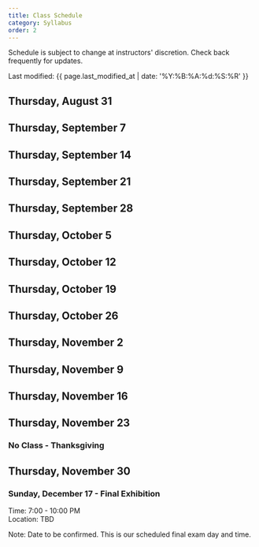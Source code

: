 ```yaml
---
title: Class Schedule
category: Syllabus
order: 2
---
```

Schedule is subject to change at instructors' discretion.  Check back frequently for updates.

Last modified: {{ page.last_modified_at | date: '%Y:%B:%A:%d:%S:%R' }}

## Thursday, August 31


## Thursday, September 7


## Thursday, September 14


## Thursday, September 21


## Thursday, September 28


## Thursday, October 5


## Thursday, October 12


## Thursday, October 19


## Thursday, October 26


## Thursday, November 2


## Thursday, November 9


## Thursday, November 16


## Thursday, November 23
### No Class - Thanksgiving


## Thursday, November 30



### Sunday, December 17 - Final Exhibition   
Time:  7:00 - 10:00 PM   
Location:  TBD

Note:  Date to be confirmed. This is our scheduled final exam day and time.
